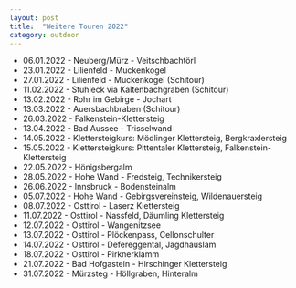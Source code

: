 ```yaml
---
layout: post
title:  "Weitere Touren 2022"
category: outdoor
---
```

* 06.01.2022 - Neuberg/Mürz - Veitschbachtörl
* 23.01.2022 - Lilienfeld - Muckenkogel
* 27.01.2022 - Lilienfeld - Muckenkogel (Schitour)
* 11.02.2022 - Stuhleck via Kaltenbachgraben (Schitour)
* 13.02.2022 - Rohr im Gebirge - Jochart
* 13.03.2022 - Auersbachbraben (Schitour)
* 26.03.2022 - Falkenstein-Klettersteig
* 13.04.2022 - Bad Aussee - Trisselwand
* 14.05.2022 - Klettersteigkurs: Mödlinger Klettersteig, Bergkraxlersteig
* 15.05.2022 - Klettersteigkurs: Pittentaler Klettersteig, Falkenstein-Klettersteig
* 22.05.2022 - Hönigsbergalm
* 28.05.2022 - Hohe Wand - Fredsteig, Technikersteig
* 26.06.2022 - Innsbruck - Bodensteinalm
* 05.07.2022 - Hohe Wand - Gebirgsvereinsteig, Wildenauersteig
* 08.07.2022 - Osttirol - Laserz Klettersteig
* 11.07.2022 - Osttirol - Nassfeld, Däumling Klettersteig
* 12.07.2022 - Osttirol - Wangenitzsee
* 13.07.2022 - Osttirol - Plöckenpass, Cellonschulter
* 14.07.2022 - Osttirol - Defereggental, Jagdhauslam
* 18.07.2022 - Osttirol - Pirknerklamm
* 21.07.2022 - Bad Hofgastein - Hirschinger Klettersteig
* 31.07.2022 - Mürzsteg - Höllgraben, Hinteralm

